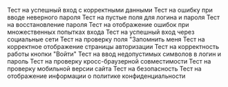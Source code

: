 Тест на успешный вход с корректными данными
Тест на ошибку при вводе неверного пароля
Тест на пустые поля для логина и пароля
Тест на восстановление пароля
Тест на отображение ошибок при множественных попытках входа
Тест на успешный вход через социальные сети
Тест на проверку поля "Запомнить меня
Тест на корректное отображение страницы авторизации
Тест на корректность работы кнопки "Войти"
Тест на ввод недопустимых символов в логин и пароль
Тест на проверку кросс-браузерной совместимости
Тест на проверку мобильной версии сайта
Тест на безопасность
Тест на отображение информации о политике конфиденциальности
